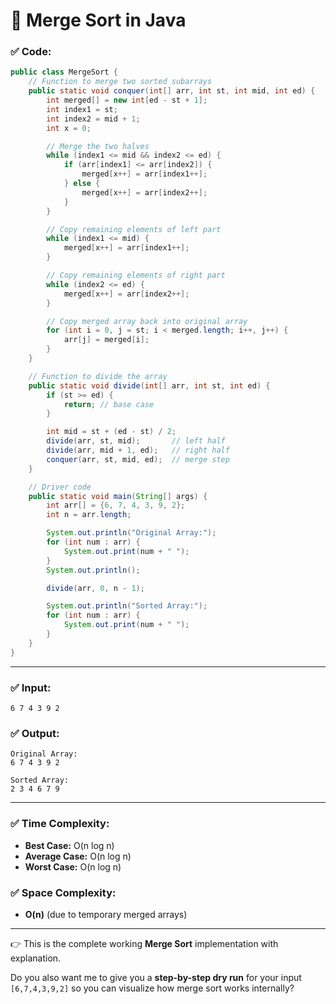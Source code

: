 
# 📌 Merge Sort in Java

### ✅ Code:

```java
public class MergeSort {
    // Function to merge two sorted subarrays
    public static void conquer(int[] arr, int st, int mid, int ed) {
        int merged[] = new int[ed - st + 1];
        int index1 = st;
        int index2 = mid + 1;
        int x = 0;

        // Merge the two halves
        while (index1 <= mid && index2 <= ed) {
            if (arr[index1] <= arr[index2]) {
                merged[x++] = arr[index1++];
            } else {
                merged[x++] = arr[index2++];
            }
        }

        // Copy remaining elements of left part
        while (index1 <= mid) {
            merged[x++] = arr[index1++];
        }

        // Copy remaining elements of right part
        while (index2 <= ed) {
            merged[x++] = arr[index2++];
        }

        // Copy merged array back into original array
        for (int i = 0, j = st; i < merged.length; i++, j++) {
            arr[j] = merged[i];
        }
    }

    // Function to divide the array
    public static void divide(int[] arr, int st, int ed) {
        if (st >= ed) {
            return; // base case
        }

        int mid = st + (ed - st) / 2;
        divide(arr, st, mid);       // left half
        divide(arr, mid + 1, ed);   // right half
        conquer(arr, st, mid, ed);  // merge step
    }

    // Driver code
    public static void main(String[] args) {
        int arr[] = {6, 7, 4, 3, 9, 2};
        int n = arr.length;

        System.out.println("Original Array:");
        for (int num : arr) {
            System.out.print(num + " ");
        }
        System.out.println();

        divide(arr, 0, n - 1);

        System.out.println("Sorted Array:");
        for (int num : arr) {
            System.out.print(num + " ");
        }
    }
}
```

---

### ✅ Input:

```
6 7 4 3 9 2
```

### ✅ Output:

```
Original Array:
6 7 4 3 9 2 

Sorted Array:
2 3 4 6 7 9
```

---

### ✅ Time Complexity:

* **Best Case:** O(n log n)
* **Average Case:** O(n log n)
* **Worst Case:** O(n log n)

### ✅ Space Complexity:

* **O(n)** (due to temporary merged arrays)

---

👉 This is the complete working **Merge Sort** implementation with explanation.

Do you also want me to give you a **step-by-step dry run** for your input `[6,7,4,3,9,2]` so you can visualize how merge sort works internally?
